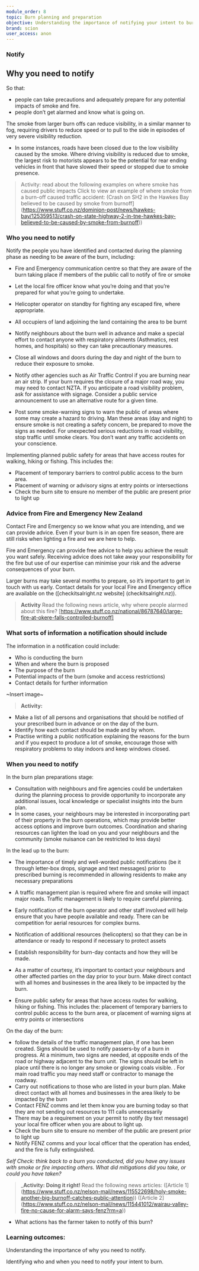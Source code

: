 ```yaml
---
module_order: 8
topic: Burn planning and preparation
objective: Understanding the importance of notifying your intent to burn
brand: scion
user_access: anon
---
```


### Notify

## Why you need to notify

So that:
* people can take precautions and adequately prepare for any potential impacts of smoke and fire. 
* people don’t get alarmed and know what is going on.


The smoke from larger burn offs can reduce visibility, in a similar manner to fog, requiring drivers to reduce speed or to pull to the side in episodes of very severe visibility reduction.
* In some instances, roads have been closed due to the low visibility caused by the smoke. Where driving visibility is reduced due to smoke, the largest risk to motorists appears to be the potential for rear ending vehicles in front that have slowed their speed or stopped due to smoke presence. 

> Activity:  read about the following examples on where smoke has caused public impacts
Click to view an example of where smoke from a burn-off caused traffic accident: (Crash on SH2 in the Hawkes Bay believed to be caused by smoke from burnoff] (https://www.stuff.co.nz/dominion-post/news/hawkes-bay/125359513/crash-on-state-highway-2-in-tne-hawkes-bay-believed-to-be-caused-by-smoke-from-burnoff)) 

### Who you need to notify

Notify the people you have identified and contacted during the planning phase as needing to be aware of the burn, including:
* Fire and Emergency communication centre so that they are aware of the burn taking place if members of the public call to notify of fire or smoke
* Let the local fire officer know what you’re doing and that you’re prepared for what you’re going to undertake. 
* Helicopter operator on standby for fighting any escaped fire, where appropriate.
* All occupiers of land adjoining the land containing the area to be burnt
* Notify neighbours about the burn well in advance and make a special effort to contact anyone with respiratory ailments (Asthmatics, rest homes, and hospitals) so they can take precautionary measures.
* Close all windows and doors during the day and night of the burn to reduce their exposure to smoke.

* Notify other agencies such as Air Traffic Control if you are burning near an air strip. If your burn requires the closure of a major road way, you may need to contact NZTA. If you anticipate a road visibility problem, ask for assistance with signage. Consider a public service announcement to use an alternative route for a given time.

* Post some smoke-warning signs to warn the public of areas where some may create a hazard to driving. Man these areas (day and night) to ensure smoke is not creating a safety concern, be prepared to move the signs as needed. For unexpected serious reductions in road visibility, stop traffic until smoke clears. You don’t want any traffic accidents on your conscience.


Implementing planned public safety for areas that have access routes for walking, hiking or fishing. This includes the:
* Placement of temporary barriers to control public access to the burn area. 
* Placement of warning or advisory signs at entry points or intersections
* Check the burn site to ensure no member of the public are present prior to light up

### Advice from Fire and Emergency New Zealand

Contact Fire and Emergency so we know what you are intending, and we can provide advice. Even if your burn is in an open fire season, there are still risks when lighting a fire and we are here to help.

Fire and Emergency can provide free advice to help you achieve the result you want safely. Receiving advice does not take away your responsibility for the fire but use of our expertise can minimise your risk and the adverse consequences of your burn.

Larger burns may take several months to prepare, so it’s important to get in touch with us early.
Contact details for your local Fire and Emergency office are available on the ([checkitsalright.nz website] (checkitsalright.nz)).

> __Activity__
Read the following news article, why where people alarmed about this fire?
 [https://www.stuff.co.nz/national/86787640/large-fire-at-okere-falls-controlled-burnoff] 

### What sorts of information a notification should include

The information in a notification could include:
* Who is conducting the burn
* When and where the burn is proposed
* The purpose of the burn
* Potential impacts of the burn (smoke and access restrictions)
* Contact details for further information

~Insert image~

>__Activity:__
* Make a list of all persons and organisations that should be notified of your prescribed burn in advance or on the day of the burn.
* Identify how each contact should be made and by whom.
* Practise writing a public notification explaining the reasons for the burn and if you expect to produce a lot of smoke, encourage those with respiratory problems to stay indoors and keep windows closed. 

### When you need to notify

In the burn plan preparations stage:
* Consultation with neighbours and fire agencies could be undertaken during the planning process to provide opportunity to incorporate any additional issues, local knowledge or specialist insights into the burn plan. 
* In some cases, your neighbours may be interested in incorporating part of their property in the burn operations, which may provide better access options and improve burn outcomes. Coordination and sharing resources can lighten the load on you and your neighbours and the community (smoke nuisance can be restricted to less days)

In the lead up to the burn:
* The importance of timely and well-worded public notifications (be it through letter-box drops, signage and text messages) prior to prescribed burning is recommended in allowing residents to make any necessary preparations
* A traffic management plan is required where fire and smoke will impact major roads. Traffic management is likely to require careful planning.

* Early notification of the burn operator and other staff involved will help ensure that you have people available and ready. There can be competition for aerial resources for complex burns.
* Notification of additional resources (helicopters) so that they can be in attendance or ready to respond if necessary to protect assets

* Establish responsibility for burn-day contacts and how they will be made.
* As a matter of courtesy, it’s important to contact your neighbours and other affected parties on the day prior to your burn. Make direct contact with all homes and businesses in the area likely to be impacted by the burn. 

* Ensure public safety for areas that have access routes for walking, hiking or fishing. This includes the: placement of temporary barriers to control public access to the burn area, or placement of warning signs at entry points or intersections

On the day of the burn:
* follow the details of the traffic management plan, if one has been created.   Signs should be used to notify passers-by of a burn in progress. At a minimum, two signs are needed, at opposite ends of the road or highway adjacent to the burn unit. The signs should be left in place until there is no longer any smoke or glowing coals visible. . For main road traffic you may need staff or contractor to manage the roadway.
* Carry out notifications to those who are listed in your burn plan. Make direct contact with all homes and businesses in the area likely to be impacted by the burn
* Contact FENZ comms and let them know you are burning today so that they are not sending out resources to 111 calls unnecessarily
* There may be a requirement on your permit to notify (by text message) your local fire officer when you are about to light up.
* Check the burn site to ensure no member of the public are present prior to light up
* Notify FENZ comms and your local officer that the operation has ended, and the fire is fully extinguished.

_Self Check: think back to a burn you conducted, did you have any issues with smoke or fire impacting others. What did mitigations did you take, or could you have taken?_


>___Activity: Doing it right!__
Read the following news articles:
([Article 1] (https://www.stuff.co.nz/nelson-mail/news/115522698/holy-smoke-another-big-burnoff-catches-public-attention))
([Article 2] (https://www.stuff.co.nz/nelson-mail/news/115441012/wairau-valley-fire-no-cause-for-alarm-says-fenz?rm=a))
* What actions has the farmer taken to notify of this burn?

### Learning outcomes: 

Understanding the importance of why you need to notify.

Identifying who and when you need to notify your intent to burn. 
